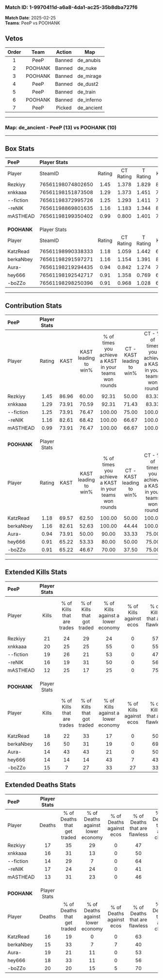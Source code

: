 ### Match ID: 1-9970411d-a6a8-4da1-ac25-35b8dba727f6  
**Match Date**: 2025-02-25  
**Teams**: PeeP vs POOHANK  

## Vetos  

| Order | Team | Action | Map |
| :---: | :--: | :----: | --- |
| 1 | PeeP | Banned | de_anubis |
| 2 | POOHANK | Banned | de_nuke |
| 3 | POOHANK | Banned | de_mirage |
| 4 | PeeP | Banned | de_dust2 |
| 5 | PeeP | Banned | de_train |
| 6 | POOHANK | Banned | de_inferno |
| 7 | PeeP | Picked | de_ancient |

---  

### **Map**: de_ancient - PeeP (13) vs POOHANK (10)  
---  

## Box Stats  

| **PeeP**    | Player Stats      |        |           |          |       |      |       |         |        |      |     |
| :- | :- | :-: | :-: | :-: | :-: | :-: | :-: | :-: | :-: | :-: | :-: |
| Player      | SteamID           | Rating | CT Rating | T Rating | KAST  | ADR  | Kills | Assists | Deaths | K/D  | HS% |
| Rezkiyy     | 76561198074802650 |  1.45  |   1.378   |  1.829   | 86.96 | 98.8 |  21   |    9    |   17   | 1.24 | 42  |
| xnkkaaa     | 76561198151873508 |  1.29  |   1.373   |  1.451   | 73.91 | 90.4 |  20   |    5    |   16   | 1.25 | 60  |
| --fiction   | 76561198372995726 |  1.25  |   1.293   |  1.411   | 73.91 | 70.4 |  19   |    9    |   14   | 1.36 | 52  |
| -reNIK      | 76561198869801635 |  1.16  |   1.183   |  1.344   | 82.61 | 82.4 |  16   |    5    |   17   | 0.94 | 56  |
| mASTHEAD    | 76561198199350402 |  0.99  |   0.800   |  1.401   | 73.91 | 60.6 |  12   |   11    |   13   | 0.92 | 16  |
|             |                   |        |           |          |       |      |       |         |        |      |     |
|             |                   |        |           |          |       |      |       |         |        |      |     |
|             |                   |        |           |          |       |      |       |         |        |      |     |
| **POOHANK** | Player Stats      |        |           |          |       |      |       |         |        |      |     |
| Player      | SteamID           | Rating | CT Rating | T Rating | KAST  | ADR  | Kills | Assists | Deaths | K/D  | HS% |
| KatzRead    | 76561198990338333 |  1.18  |   1.059   |  1.442   | 69.57 | 86.0 |  18   |    7    |   16   | 1.13 | 61  |
| berkaNbey   | 76561198291597271 |  1.16  |   1.154   |  1.391   | 82.61 | 65.3 |  16   |    8    |   15   | 1.07 | 31  |
| Aura-       | 76561198219294435 |  0.94  |   0.842   |  1.274   | 73.91 | 66.6 |  14   |    9    |   19   | 0.74 | 57  |
| hey666      | 76561198192542717 |  0.91  |   1.358   |  0.769   | 65.22 | 77.5 |  14   |    3    |   18   | 0.78 | 28  |
| -boZZo      | 76561198298250396 |  0.91  |   0.968   |  1.028   | 65.22 | 77.1 |  15   |    5    |   20   | 0.75 | 60  |
---  

## Contribution Stats  

| **PeeP**    | Player Stats |       |                      |                                                        |                           |                                                             |                          |                                                            |
| :- | :-: | :-: | :-: | :-: | :-: | :-: | :-: | :-: |
| Player      |    Rating    | KAST  | KAST leading to win% | % of times you achieve a KAST in your teams won rounds | CT - KAST leading to win% | CT - % of times you achieve a KAST in your teams won rounds | T - KAST leading to win% | T - % of times you achieve a KAST in your teams won rounds |
| Rezkiyy     |     1.45     | 86.96 |        60.00         |                         92.31                          |           50.00           |                            83.33                            |          70.00           |                           100.00                           |
| xnkkaaa     |     1.29     | 73.91 |        70.59         |                         92.31                          |           71.43           |                            83.33                            |          70.00           |                           100.00                           |
| --fiction   |     1.25     | 73.91 |        76.47         |                         100.00                         |           75.00           |                           100.00                            |          77.78           |                           100.00                           |
| -reNIK      |     1.16     | 82.61 |        68.42         |                         100.00                         |           66.67           |                           100.00                            |          70.00           |                           100.00                           |
| mASTHEAD    |     0.99     | 73.91 |        76.47         |                         100.00                         |           66.67           |                           100.00                            |          87.50           |                           100.00                           |
|             |              |       |                      |                                                        |                           |                                                             |                          |                                                            |
|             |              |       |                      |                                                        |                           |                                                             |                          |                                                            |
|             |              |       |                      |                                                        |                           |                                                             |                          |                                                            |
| **POOHANK** | Player Stats |       |                      |                                                        |                           |                                                             |                          |                                                            |
| Player      |    Rating    | KAST  | KAST leading to win% | % of times you achieve a KAST in your teams won rounds | CT - KAST leading to win% | CT - % of times you achieve a KAST in your teams won rounds | T - KAST leading to win% | T - % of times you achieve a KAST in your teams won rounds |
| KatzRead    |     1.18     | 69.57 |        62.50         |                         100.00                         |           50.00           |                           100.00                            |          75.00           |                           100.00                           |
| berkaNbey   |     1.16     | 82.61 |        52.63         |                         100.00                         |           44.44           |                           100.00                            |          60.00           |                           100.00                           |
| Aura-       |     0.94     | 73.91 |        50.00         |                         90.00                          |           33.33           |                            75.00                            |          66.67           |                           100.00                           |
| hey666      |     0.91     | 65.22 |        53.33         |                         80.00                          |           50.00           |                            75.00                            |          55.56           |                           83.33                            |
| -boZZo      |     0.91     | 65.22 |        46.67         |                         70.00                          |           37.50           |                            75.00                            |          57.14           |                           66.67                            |
---  

## Extended Kills Stats  

| **PeeP**    | Player Stats |                            |                            |                                    |                         |                              |                                 |                                       |                    |           |
| :- | :-: | :-: | :-: | :-: | :-: | :-: | :-: | :-: | :-: | :-: |
| Player      |    Kills     | % of Kills that are trades | % of Kills that got traded | % of Kills against a lower economy | % of Kills against ecos | % of Kills that are flawless | % of Kills that are close duels | % of Kills that are assisted by flash | Pistol Round Kills | AWP Kills |
| Rezkiyy     |      21      |             24             |             29             |                 24                 |            0            |              57              |               10                |                  10                   |         0          |     1     |
| xnkkaaa     |      20      |             25             |             25             |                 55                 |            0            |              55              |                0                |                  25                   |         0          |     5     |
| --fiction   |      19      |             26             |             21             |                 53                 |            0            |              47              |                0                |                   5                   |         0          |     0     |
| -reNIK      |      16      |             19             |             31             |                 50                 |            0            |              56              |               13                |                  13                   |         0          |     1     |
| mASTHEAD    |      12      |             25             |             17             |                 25                 |            0            |              75              |                0                |                   8                   |         7          |     1     |
|             |              |                            |                            |                                    |                         |                              |                                 |                                       |                    |           |
|             |              |                            |                            |                                    |                         |                              |                                 |                                       |                    |           |
|             |              |                            |                            |                                    |                         |                              |                                 |                                       |                    |           |
| **POOHANK** | Player Stats |                            |                            |                                    |                         |                              |                                 |                                       |                    |           |
| Player      |    Kills     | % of Kills that are trades | % of Kills that got traded | % of Kills against a lower economy | % of Kills against ecos | % of Kills that are flawless | % of Kills that are close duels | % of Kills that are assisted by flash | Pistol Round Kills | AWP Kills |
| KatzRead    |      18      |             22             |             33             |                 17                 |            0            |              50              |               17                |                   6                   |         0          |     3     |
| berkaNbey   |      16      |             50             |             31             |                 19                 |            0            |              69              |                6                |                   0                   |         0          |     1     |
| Aura-       |      14      |             43             |             43             |                 21                 |            0            |              50              |                7                |                   0                   |         0          |     0     |
| hey666      |      14      |             14             |             14             |                 43                 |            7            |              43              |               21                |                   7                   |         0          |     0     |
| -boZZo      |      15      |             7              |             27             |                 33                 |           27            |              33              |                0                |                   0                   |         0          |     3     |
## Extended Deaths Stats  

| **PeeP**    | Player Stats |                             |                                   |                          |                               |                            |                           |               |
| :- | :-: | :-: | :-: | :-: | :-: | :-: | :-: | :-: |
| Player      |    Deaths    | % of Deaths that get traded | % of Deaths against lower economy | % of Deaths against ecos | % of Deaths that are flawless | % of Deaths that are close | % of Deaths while blinded | Deaths to AWP |
| Rezkiyy     |      17      |             35              |                29                 |            0             |              47               |             0              |             0             |       0       |
| xnkkaaa     |      16      |             31              |                13                 |            0             |              50               |             19             |             0             |       0       |
| --fiction   |      14      |             29              |                 7                 |            0             |              64               |             0              |             0             |       0       |
| -reNIK      |      17      |             24              |                24                 |            0             |              41               |             18             |             6             |       0       |
| mASTHEAD    |      13      |             31              |                23                 |            0             |              46               |             15             |             8             |       0       |
|             |              |                             |                                   |                          |                               |                            |                           |               |
|             |              |                             |                                   |                          |                               |                            |                           |               |
|             |              |                             |                                   |                          |                               |                            |                           |               |
| **POOHANK** | Player Stats |                             |                                   |                          |                               |                            |                           |               |
| Player      |    Deaths    | % of Deaths that get traded | % of Deaths against lower economy | % of Deaths against ecos | % of Deaths that are flawless | % of Deaths that are close | % of Deaths while blinded | Deaths to AWP |
| KatzRead    |      16      |             19              |                 0                 |            0             |              63               |             0              |             6             |       0       |
| berkaNbey   |      15      |             33              |                 7                 |            7             |              40               |             0              |            20             |       1       |
| Aura-       |      19      |             21              |                11                 |            0             |              53               |             11             |             5             |       2       |
| hey666      |      18      |             33              |                11                 |            0             |              56               |             6              |            11             |       1       |
| -boZZo      |      20      |             20              |                15                 |            5             |              70               |             5              |            20             |       3       |

